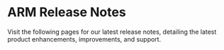 # ARM Release Notes

Visit the following pages for our latest release notes, detailing the latest product enhancements, improvements, and support.&#x20;
